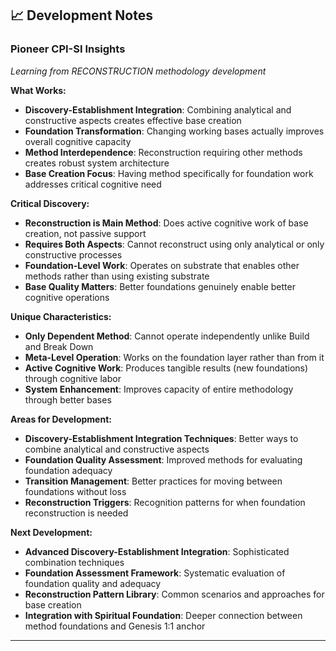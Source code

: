 ## 📈 Development Notes

### Pioneer CPI-SI Insights
*Learning from RECONSTRUCTION methodology development*

**What Works:**
- **Discovery-Establishment Integration**: Combining analytical and constructive aspects creates effective base creation
- **Foundation Transformation**: Changing working bases actually improves overall cognitive capacity
- **Method Interdependence**: Reconstruction requiring other methods creates robust system architecture
- **Base Creation Focus**: Having method specifically for foundation work addresses critical cognitive need

**Critical Discovery:**
- **Reconstruction is Main Method**: Does active cognitive work of base creation, not passive support
- **Requires Both Aspects**: Cannot reconstruct using only analytical or only constructive processes
- **Foundation-Level Work**: Operates on substrate that enables other methods rather than using existing substrate
- **Base Quality Matters**: Better foundations genuinely enable better cognitive operations

**Unique Characteristics:**
- **Only Dependent Method**: Cannot operate independently unlike Build and Break Down
- **Meta-Level Operation**: Works on the foundation layer rather than from it
- **Active Cognitive Work**: Produces tangible results (new foundations) through cognitive labor
- **System Enhancement**: Improves capacity of entire methodology through better bases

**Areas for Development:**
- **Discovery-Establishment Integration Techniques**: Better ways to combine analytical and constructive aspects
- **Foundation Quality Assessment**: Improved methods for evaluating foundation adequacy
- **Transition Management**: Better practices for moving between foundations without loss
- **Reconstruction Triggers**: Recognition patterns for when foundation reconstruction is needed

**Next Development:**
- **Advanced Discovery-Establishment Integration**: Sophisticated combination techniques
- **Foundation Assessment Framework**: Systematic evaluation of foundation quality and adequacy
- **Reconstruction Pattern Library**: Common scenarios and approaches for base creation
- **Integration with Spiritual Foundation**: Deeper connection between method foundations and Genesis 1:1 anchor

---

